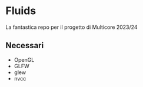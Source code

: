 # Fluids
La fantastica repo per il progetto di Multicore 2023/24

## Necessari
- OpenGL
- GLFW
- glew
- nvcc
